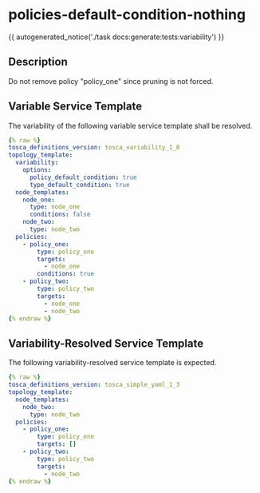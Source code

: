 # policies-default-condition-nothing

{{ autogenerated_notice('./task docs:generate:tests:variability') }}

## Description

Do not remove policy "policy_one" since pruning is not forced.

## Variable Service Template

The variability of the following variable service template shall be resolved.

```yaml linenums="1"
{% raw %}
tosca_definitions_version: tosca_variability_1_0
topology_template:
  variability:
    options:
      policy_default_condition: true
      type_default_condition: true
  node_templates:
    node_one:
      type: node_one
      conditions: false
    node_two:
      type: node_two
  policies:
    - policy_one:
        type: policy_one
        targets:
          - node_one
        conditions: true
    - policy_two:
        type: policy_two
        targets:
          - node_one
          - node_two
{% endraw %}
```




## Variability-Resolved Service Template

The following variability-resolved service template is expected.

```yaml linenums="1"
{% raw %}
tosca_definitions_version: tosca_simple_yaml_1_3
topology_template:
  node_templates:
    node_two:
      type: node_two
  policies:
    - policy_one:
        type: policy_one
        targets: []
    - policy_two:
        type: policy_two
        targets:
          - node_two
{% endraw %}
```

